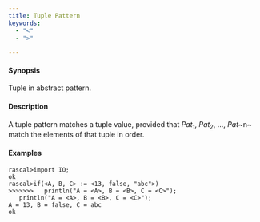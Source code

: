 ```yaml
---
title: Tuple Pattern
keywords:
  - "<"
  - ">"

---
```


#### Synopsis

Tuple in abstract pattern.

#### Description

A tuple pattern matches a tuple value, provided that _Pat_<sub>1</sub>, _Pat_<sub>2</sub>, ..., _Pat_~n~  match the elements of that tuple in order.

#### Examples


```rascal-shell
rascal>import IO;
ok
rascal>if(<A, B, C> := <13, false, "abc">)
>>>>>>>   println("A = <A>, B = <B>, C = <C>");
   println("A = <A>, B = <B>, C = <C>");
A = 13, B = false, C = abc
ok
```


